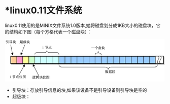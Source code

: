 # *linux0.11文件系统
linux0.11使用的是MINIX文件系统1.0版本,她将磁盘划分成1KB大小的磁盘块，它的结构如下图（每个方格代表一个磁盘块）：

  ![minix文件系统结构](./img/minix-fs-1.0.png)

* 引导块：存放引导信息的块,如果该设备不是引导设备则引导块是空的
* 超级块：